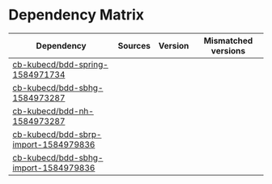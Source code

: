 # Dependency Matrix

Dependency | Sources | Version | Mismatched versions
---------- | ------- | ------- | -------------------
[cb-kubecd/bdd-spring-1584971734](https://github.com/cb-kubecd/bdd-spring-1584971734.git) |  | []() | 
[cb-kubecd/bdd-sbhg-1584973287](https://github.com/cb-kubecd/bdd-sbhg-1584973287.git) |  | []() | 
[cb-kubecd/bdd-nh-1584973287](https://github.com/cb-kubecd/bdd-nh-1584973287.git) |  | []() | 
[cb-kubecd/bdd-sbrp-import-1584979836](https://github.com/cb-kubecd/bdd-sbrp-import-1584979836.git) |  | []() | 
[cb-kubecd/bdd-sbhg-import-1584979836](https://github.com/cb-kubecd/bdd-sbhg-import-1584979836.git) |  | []() | 

